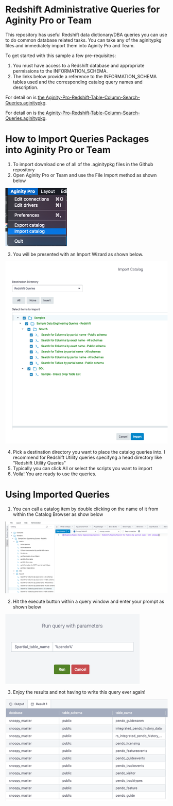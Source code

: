 # Redshift Administrative Queries for Aginity Pro or Team

This repository has useful Redshift data dictionary/DBA queries you can use to do common database related tasks. You can take any of the aginitypkg files and immediately import them into Aginity Pro and Team.


To get started with this sample a few pre-requisites:

1. You must have access to a Redshift database and appropriate permissions to the INFORMATION_SCHEMA.
2. The links below provide a reference to the INFORMATION_SCHEMA tables used and the corresponding catalog query names and description.

For detail on is [the Aginity-Pro-Redshift-Table-Column-Search-Queries.aginitypkg](Aginity-Pro-Redshift-Table-Column-Search-Queries.md).

For detail on is [the Aginity-Pro-Redshift-Table-Column-Search-Queries.aginitypkg](Aginity-Pro-Redshift-Table-Column-Search-Queries.md).

    
# How to Import Queries Packages into Aginity Pro or Team

1. To import download one of all of the <name>.aginitypkg files in the Github repository
2. Open Aginity Pro or Team and use the File Import method as shown below

![File Import Image!](/images/importPkg.png "Import Aginity Catalog Package")

3. You will be presented with an Import Wizard as shown below.

![File Import Wizard!](/images/ImportWiz.png "Import Aginity Catalog Package Wizard")

4. Pick a destination directory you want to place the catalog queries into.  I recommend for Redshift Utility queries specifyng a head directory like "Redshift Utility Queries"
5. Typically you can click All or select the scripts you want to import
6. Voila!  You are ready to use the queries.

# Using Imported Queries

1. You can call a catalog item by double clicking on the name of it from within the Catalog Browser as show below

![Reference Catalog!](/images/dblClick.png "Call Catalog")

2. Hit the execute button within a query window and enter your prompt as shown below

![Parameter!](/images/pickParam.png "Enter Parameter")

3. Enjoy the results and not having to write this query ever again!

![View Results!](/images/viewResult.png "View Results")

